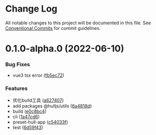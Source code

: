 # Change Log

All notable changes to this project will be documented in this file.
See [Conventional Commits](https://conventionalcommits.org) for commit guidelines.

<a name="0.1.0-alpha.0"></a>
# 0.1.0-alpha.0 (2022-06-10)


### Bug Fixes

* vue3 tsx error ([fb5ec72](https://github.com/projects/luoguoxiong/repos/hulljs/commits/fb5ec72))


### Features

* 优化build工具 ([a627407](https://github.com/projects/luoguoxiong/repos/hulljs/commits/a627407))
* add packages @hulljs/utils ([6a4818d](https://github.com/projects/luoguoxiong/repos/hulljs/commits/6a4818d))
* build ([e0c8bc4](https://github.com/projects/luoguoxiong/repos/hulljs/commits/e0c8bc4))
* cli ([1a47cd6](https://github.com/projects/luoguoxiong/repos/hulljs/commits/1a47cd6))
* preset-hull-app ([c54033f](https://github.com/projects/luoguoxiong/repos/hulljs/commits/c54033f))
* test ([6d59f43](https://github.com/projects/luoguoxiong/repos/hulljs/commits/6d59f43))
